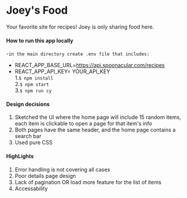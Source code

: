 # Joey's Food 

Your favorite site for recipes! Joey is only sharing food here.


#### How to run this app locally 

-`in the main directory create .env file that includes:` 
  - REACT_APP_BASE_URL=https://api.spoonacular.com/recipes  
  - REACT_APP_API_KEY= YOUR_API_KEY  
1.`$ npm install`  
2.`$ npm start`   
3.`$ npm run cy`   


#### Design decisions

1. Sketched the UI where the home page will include 15 random items, each item is clickable to open a page for that item's info
2. Both pages have the same header, and the home page contains a search bar
3. Used pure CSS 


#### HighLights 

1. Error handling is not covering all cases
2. Poor details page design
3. Lack of pagination OR load more feature for the list of items
4. Accessability
